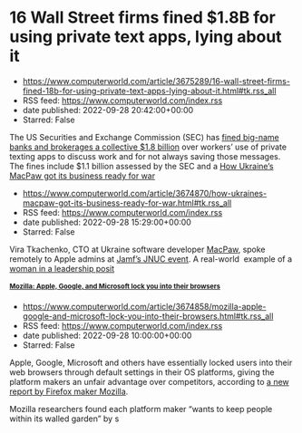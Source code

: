 # 16 Wall Street firms fined $1.8B for using private text apps, lying about it
 - https://www.computerworld.com/article/3675289/16-wall-street-firms-fined-18b-for-using-private-text-apps-lying-about-it.html#tk.rss_all
 - RSS feed: https://www.computerworld.com/index.rss
 - date published: 2022-09-28 20:42:00+00:00
 - Starred: False

<article>
	<section class="page">
<p>The US Securities and Exchange Commission (SEC) has <a href="https://www.computerworld.com/cms/article/%20https:/www.sec.gov/news/press-release/2022-174" rel="noopener nofollow" target="_blank">fined big-name banks and brokerages a collective $1.8 billion</a> over workers’ use of private texting apps to discuss work and for not always saving those messages. The fines include $1.1 billion assessed by the SEC and a <a href="https://www.cftc.gov/PressRoom/PressR

# How Ukraine’s MacPaw got its business ready for war
 - https://www.computerworld.com/article/3674870/how-ukraines-macpaw-got-its-business-ready-for-war.html#tk.rss_all
 - RSS feed: https://www.computerworld.com/index.rss
 - date published: 2022-09-28 15:29:00+00:00
 - Starred: False

<article>
	<section class="page">
<p>Vira Tkachenko, CTO at Ukraine software developer <a href="http://www.macpaw.com" rel="noopener nofollow" target="_blank">MacPaw</a>, spoke remotely to Apple admins at <a href="https://www.computerworld.com/article/3674843/jamf-touts-big-boost-to-enterprise-security-at-jnuc.html">Jamf’s JNUC event</a>. A real-world  example of a <a href="https://www.computerworld.com/article/3674840/apple-ceo-tim-cook-wants-more-women-in-tech.html">woman in a leadership posit

# Mozilla: Apple, Google, and Microsoft lock you into their browsers
 - https://www.computerworld.com/article/3674858/mozilla-apple-google-and-microsoft-lock-you-into-their-browsers.html#tk.rss_all
 - RSS feed: https://www.computerworld.com/index.rss
 - date published: 2022-09-28 10:00:00+00:00
 - Starred: False

<article>
	<section class="page">
<p>Apple, Google, Microsoft and others have essentially locked users into their web browsers through default settings in their OS platforms, giving the platform makers an unfair advantage over competitors, according to <a href="https://research.mozilla.org/browser-competition/" rel="nofollow noopener" target="_blank">a new report by Firefox maker Mozilla</a>.</p><p>Mozilla researchers found each platform maker “wants to keep people within its walled garden” by s
